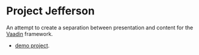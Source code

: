 Project Jefferson
=================

An attempt to create a separation between presentation and content for the 
[Vaadin](https://vaadin.com/) framework.

* [demo project](https://github.com/marlonrichert/Jefferson-demo).